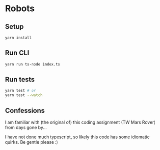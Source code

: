 # Robots

## Setup

```sh
yarn install
```

## Run CLI

```sh
yarn run ts-node index.ts
```

## Run tests

```sh
yarn test # or
yarn test --watch
```

## Confessions

I am familiar with (the original of) this coding assignment (TW Mars Rover) from days gone by...

I have not done much typescript, so likely this code has some idiomatic quirks. Be gentle please :)
